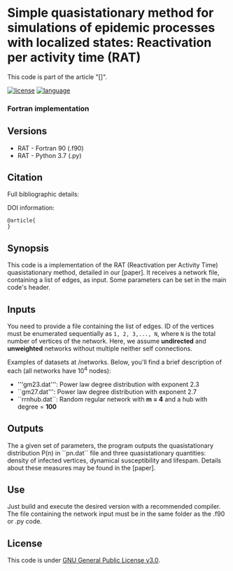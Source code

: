 # Simple quasistationary method for simulations of epidemic processes with localized states: Reactivation per activity time (RAT)

This code is part of the article "[]".

[![license](https://img.shields.io/badge/licence-GPLv3-brightgreen.svg)](http://choosealicense.com/licenses/gpl-3.0/)
[![language](https://img.shields.io/badge/built%20with-Fortran-blue.svg)](https://gcc.gnu.org/fortran/)

### Fortran implementation

## Versions

* RAT - Fortran 90 (.f90)
* RAT - Python 3.7 (.py)

## Citation

Full bibliographic details: 

DOI information: 

```
@article{
}
```

## Synopsis

This code is a implementation of the RAT (Reactivation per Activity Time) quasistationary method, detailed in our [paper]. It receives a network file, containing a list of edges, as input. Some parameters can be set in the main code's header. 

## Inputs

You need to provide a file containing the list of edges. ID of the vertices must be enumerated sequentially as `1, 2, 3,..., N`, where `N` is the total number of vertices of the network. Here, we assume  __undirected__ and __unweighted__ networks without multiple neither self connections.

Examples of datasets at /networks. Below, you'll find a brief description of each (all networks have 10<sup>4</sup> nodes):

* '''gm23.dat''': Power law degree distribution with exponent 2.3
* ´´gm27.dat''': Power law degree distribution with exponent 2.7
* ´´rrnhub.dat´´: Random regular network with **m = 4** and a hub with degree = **100**

## Outputs

The a given set of parameters, the program outputs the quasistationary distribution P(n) in ´´pn.dat´´ file and three quasistationary quantities: density of infected vertices, dynamical susceptibility and lifespam. Details about these measures may be found in the [paper].

## Use
Just build and execute the desired version with a recommended compiler. The file containing the network input must be in the same folder as the .f90 or .py code.

## License

This code is under [GNU General Public License v3.0](http://choosealicense.com/licenses/gpl-3.0/).

